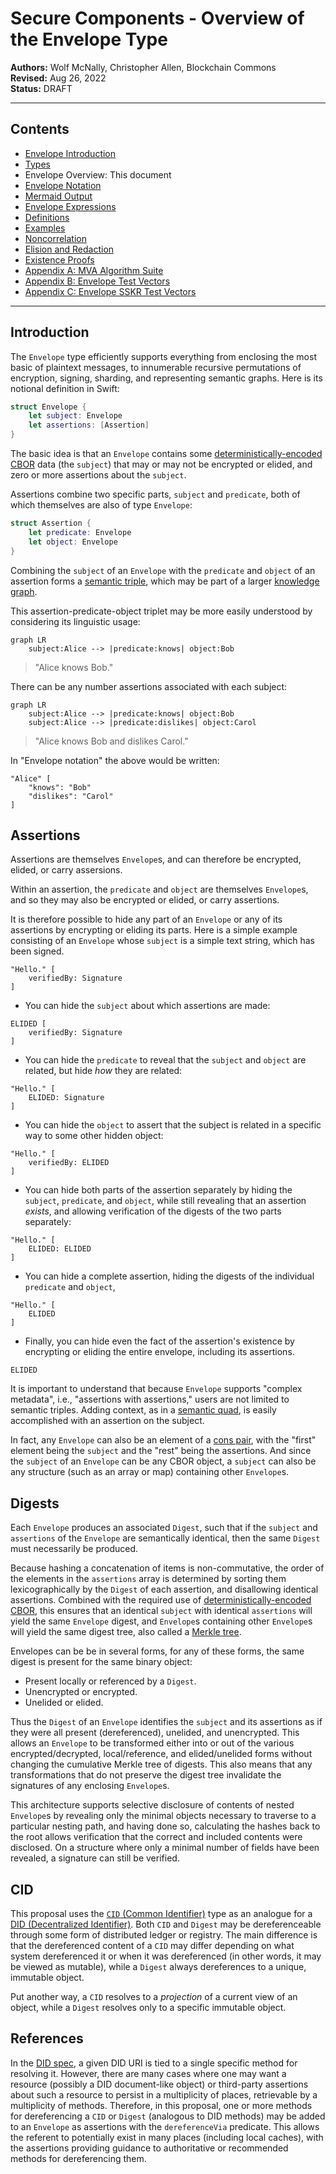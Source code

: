 # Secure Components - Overview of the Envelope Type

**Authors:** Wolf McNally, Christopher Allen, Blockchain Commons</br>
**Revised:** Aug 26, 2022</br>
**Status:** DRAFT

---

## Contents

* [Envelope Introduction](00-INTRODUCTION.md)
* [Types](01-TYPES.md)
* Envelope Overview: This document
* [Envelope Notation](03-ENVELOPE-NOTATION.md)
* [Mermaid Output](04-MERMAID-OUTPUT.md)
* [Envelope Expressions](05-ENVELOPE-EXPRESSIONS.md)
* [Definitions](06-DEFINITIONS.md)
* [Examples](07-EXAMPLES.md)
* [Noncorrelation](08-NONCORRELATION.md)
* [Elision and Redaction](09-ELISION-REDACTION.md)
* [Existence Proofs](10-EXISTENCE-PROOFS.md)
* [Appendix A: MVA Algorithm Suite](11-A-ALGORITHMS.md)
* [Appendix B: Envelope Test Vectors](12-B-ENVELOPE-TEST-VECTORS.md)
* [Appendix C: Envelope SSKR Test Vectors](13-C-ENVELOPE-SSKR-TEST-VECTORS.md)

---

## Introduction

The `Envelope` type efficiently supports everything from enclosing the most basic of plaintext messages, to innumerable recursive permutations of encryption, signing, sharding, and representing semantic graphs. Here is its notional definition in Swift:

```swift
struct Envelope {
    let subject: Envelope
    let assertions: [Assertion]
}
```

The basic idea is that an `Envelope` contains some [deterministically-encoded CBOR](https://www.rfc-editor.org/rfc/rfc8949.html#name-deterministically-encoded-c) data (the `subject`) that may or may not be encrypted or elided, and zero or more assertions about the `subject`.

Assertions combine two specific parts, `subject` and `predicate`, both of which themselves are also of type `Envelope`:

```swift
struct Assertion {
    let predicate: Envelope
    let object: Envelope
}
```

Combining the `subject` of an `Envelope` with the `predicate` and `object` of an assertion forms a [semantic triple](https://en.wikipedia.org/wiki/Semantic_triple), which may be part of a larger [knowledge graph](https://en.wikipedia.org/wiki/Knowledge_graph).

This assertion-predicate-object triplet may be more easily understood by considering its linguistic usage:

```mermaid
graph LR
    subject:Alice --> |predicate:knows| object:Bob
```

> "Alice knows Bob."

There can be any number assertions associated with each subject:

```mermaid
graph LR
    subject:Alice --> |predicate:knows| object:Bob
    subject:Alice --> |predicate:dislikes| object:Carol
```

> "Alice knows Bob and dislikes Carol."

In "Envelope notation" the above would be written:

```
"Alice" [
    "knows": "Bob"
    "dislikes": "Carol"
]
```

## Assertions

Assertions are themselves `Envelope`s, and can therefore be encrypted, elided, or carry assersions.

Within an assertion, the `predicate` and `object` are themselves `Envelope`s, and so they may also be encrypted or elided, or carry assertions.

It is therefore possible to hide any part of an `Envelope` or any of its assertions by encrypting or eliding its parts. Here is a simple example consisting of an `Envelope` whose `subject` is a simple text string, which has been signed.

```
"Hello." [
    verifiedBy: Signature
]
```

* You can hide the `subject` about which assertions are made:

```
ELIDED [
    verifiedBy: Signature
]
```

* You can hide the `predicate` to reveal that the `subject` and `object` are related, but hide *how* they are related:

```
"Hello." [
    ELIDED: Signature
]
```

* You can hide the `object` to assert that the subject is related in a specific way to some other hidden object:

```
"Hello." [
    verifiedBy: ELIDED
]
```

* You can hide both parts of the assertion separately by hiding the `subject`, `predicate`, and `object`, while still revealing that an assertion *exists*, and allowing verification of the digests of the two parts separately:

```
"Hello." [
    ELIDED: ELIDED
]
```

* You can hide a complete assertion, hiding the digests of the individual `predicate` and `object`,

```
"Hello." [
    ELIDED
]
```

* Finally, you can hide even the fact of the assertion's existence by encrypting or eliding the entire envelope, including its assertions.

```
ELIDED
```

It is important to understand that because `Envelope` supports "complex metadata", i.e., "assertions with assertions," users are not limited to semantic triples. Adding context, as in a [semantic quad](https://en.wikipedia.org/wiki/Named_graph#Named_graphs_and_quads), is easily accomplished with an assertion on the subject.

In fact, any `Envelope` can also be an element of a [cons pair](https://en.wikipedia.org/wiki/Cons), with the "first" element being the `subject` and the "rest" being the assertions. And since the `subject` of an `Envelope` can be any CBOR object, a `subject` can also be any structure (such as an array or map) containing other `Envelope`s.

## Digests

Each `Envelope` produces an associated `Digest`, such that if the `subject` and `assertions` of the `Envelope` are semantically identical, then the same `Digest` must necessarily be produced.

Because hashing a concatenation of items is non-commutative, the order of the elements in the `assertions` array is determined by sorting them lexicographically by the `Digest` of each assertion, and disallowing identical assertions. Combined with the required use of [deterministically-encoded CBOR](https://www.rfc-editor.org/rfc/rfc8949.html#name-deterministically-encoded-c), this ensures that an identical `subject` with identical `assertions` will yield the same `Envelope` digest, and `Envelope`s containing other `Envelope`s will yield the same digest tree, also called a [Merkle tree](https://en.wikipedia.org/wiki/Merkle_tree).

Envelopes can be be in several forms, for any of these forms, the same digest is present for the same binary object:

* Present locally or referenced by a `Digest`.
* Unencrypted or encrypted.
* Unelided or elided.

Thus the `Digest` of an `Envelope` identifies the `subject` and its assertions as if they were all present (dereferenced), unelided, and unencrypted. This allows an `Envelope` to be transformed either into or out of the various encrypted/decrypted, local/reference, and elided/unelided forms without changing the cumulative Merkle tree of digests. This also means that any transformations that do not preserve the digest tree invalidate the signatures of any enclosing `Envelope`s.

This architecture supports selective disclosure of contents of nested `Envelope`s by revealing only the minimal objects necessary to traverse to a particular nesting path, and having done so, calculating the hashes back to the root allows verification that the correct and included contents were disclosed. On a structure where only a minimal number of fields have been revealed, a signature can still be verified.

## CID

This proposal uses the [`CID` (Common Identifier)](https://github.com/BlockchainCommons/Research/blob/master/papers/bcr-2022-002-cid-common-identifier.md) type as an analogue for a [DID (Decentralized Identifier)](https://www.w3.org/TR/did-core). Both `CID` and `Digest` may be dereferenceable through some form of distributed ledger or registry. The main difference is that the dereferenced content of a `CID` may differ depending on what system dereferenced it or when it was dereferenced (in other words, it may be viewed as mutable), while a `Digest` always dereferences to a unique, immutable object.

Put another way, a `CID` resolves to a *projection* of a current view of an object, while a `Digest` resolves only to a specific immutable object.

## References

In the [DID spec](https://www.w3.org/TR/did-core/), a given DID URI is tied to a single specific method for resolving it. However, there are many cases where one may want a resource (possibly a DID document-like object) or third-party assertions about such a resource to persist in a multiplicity of places, retrievable by a multiplicity of methods. Therefore, in this proposal, one or more methods for dereferencing a `CID` or `Digest` (analogous to DID methods) may be added to an `Envelope` as assertions with the `dereferenceVia` predicate. This allows the referent to potentially exist in many places (including local caches), with the assertions providing guidance to authoritative or recommended methods for dereferencing them.
